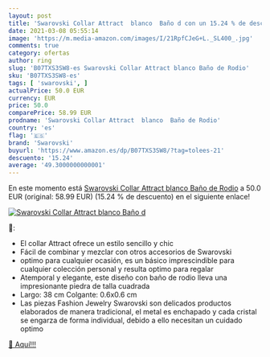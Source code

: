 ```yaml
---
layout: post
title: 'Swarovski Collar Attract  blanco  Baño d con un 15.24 % de descuento'
date: 2021-03-08 05:55:14
image: 'https://m.media-amazon.com/images/I/21RpfCJeG+L._SL400_.jpg'
comments: true
category: ofertas
author: ring
slug: 'B07TXS3SW8-es Swarovski Collar Attract blanco Baño de Rodio'
sku: 'B07TXS3SW8-es'
tags: [ 'swarovski', ]
actualPrice: 50.0 EUR
currency: EUR
price: 50.0
comparePrice: 58.99 EUR
prodname: 'Swarovski Collar Attract  blanco  Baño de Rodio'
country: 'es'
flag: '🇪🇸'
brand: 'Swarovski'
buyurl: 'https://www.amazon.es/dp/B07TXS3SW8/?tag=tolees-21'
descuento: '15.24'
average: '49.3000000000001'
---
```


En este momento está [Swarovski Collar Attract  blanco  Baño de Rodio](https://www.amazon.es/dp/B07TXS3SW8/?tag=tolees-21) a 50.0 EUR (original: 58.99 EUR) (15.24 %  de descuento) en el siguiente enlace!

[![Swarovski Collar Attract  blanco  Baño d](https://m.media-amazon.com/images/I/21RpfCJeG+L._SL400_.jpg)](https://www.amazon.es/dp/B07TXS3SW8/?tag=tolees-21)

🔎:

- El collar Attract ofrece un estilo sencillo y chic
- Fácil de combinar y mezclar con otros accesorios de Swarovski
- optimo para cualquier ocasión, es un básico imprescindible para cualquier colección personal y resulta optimo para regalar
- Atemporal y elegante, este diseño con baño de rodio lleva una impresionante piedra de talla cuadrada
- Largo: 38 cm Colgante: 0.6x0.6 cm
- Las piezas Fashion Jewelry Swarovski son delicados productos elaborados de manera tradicional, el metal es enchapado y cada cristal se engarza de forma individual, debido a ello necesitan un cuidado optimo

[🛒 Aquí!!!](https://www.amazon.es/dp/B07TXS3SW8/?tag=tolees-21)
